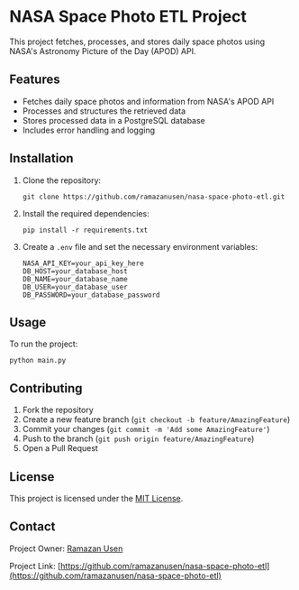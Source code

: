 # NASA Space Photo ETL Project

This project fetches, processes, and stores daily space photos using NASA's Astronomy Picture of the Day (APOD) API.

## Features

- Fetches daily space photos and information from NASA's APOD API
- Processes and structures the retrieved data
- Stores processed data in a PostgreSQL database
- Includes error handling and logging

## Installation

1. Clone the repository:
   ```
   git clone https://github.com/ramazanusen/nasa-space-photo-etl.git
   ```

2. Install the required dependencies:
   ```
   pip install -r requirements.txt
   ```

3. Create a `.env` file and set the necessary environment variables:
   ```
   NASA_API_KEY=your_api_key_here
   DB_HOST=your_database_host
   DB_NAME=your_database_name
   DB_USER=your_database_user
   DB_PASSWORD=your_database_password
   ```

## Usage

To run the project:

```
python main.py
```

## Contributing

1. Fork the repository
2. Create a new feature branch (`git checkout -b feature/AmazingFeature`)
3. Commit your changes (`git commit -m 'Add some AmazingFeature'`)
4. Push to the branch (`git push origin feature/AmazingFeature`)
5. Open a Pull Request

## License

This project is licensed under the [MIT License](LICENSE).

## Contact

Project Owner: [Ramazan Usen](https://github.com/ramazanusen)

Project Link: [https://github.com/ramazanusen/nasa-space-photo-etl](https://github.com/ramazanusen/nasa-space-photo-etl)